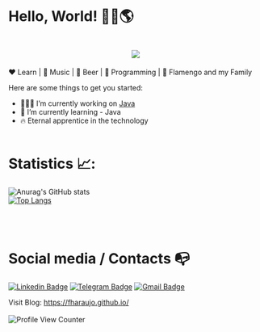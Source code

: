 # Hello, World! 👋🏾:earth_americas:



<h1 align="center">
  <img src="https://ik.imagekit.io/8nqfm5rjo/tumblr_pv6ng37rWT1r2pp2to1_500_PGig0ckUb.gif" />
</h1>


:heart: Learn | :black_heart: Music  | :yellow_heart: Beer | :blue_heart: Programming | :revolving_hearts: Flamengo and my Family

Here are some things to get you started:

- 🧑🏾‍💻 I’m currently working on [Java](https://github.com/soujava)
- 📖 I’m currently learning - Java
- 🔥 Eternal apprentice in the technology<br><br>


 # Statistics 📈:<br>
![Anurag's GitHub stats](https://github-readme-stats.vercel.app/api?username=fharaujo&show_icons=true&theme=radical)</br>
[![Top Langs](https://github-readme-stats.vercel.app/api/top-langs/?username=fharaujo&hide_progress=false)](https://github.com/anuraghazra/github-readme-stats)



<br><br>
# Social media / Contacts :mailbox_with_no_mail:<br>
[![Linkedin Badge](https://img.shields.io/badge/-LinkedIn-blue?style=flat-square&logo=Linkedin&logoColor=white&link=https://www.linkedin.com/in/fharaujo/)](https://www.linkedin.com/in/fharaujo/)
[![Telegram Badge](https://img.shields.io/badge/-Telegram-1ca0f1?style=flat-square&labelColor=1ca0f1&logo=telegram&logoColor=white&link=https://t.me/luiz740)](https://t.me/fhsaraujo)
[![Gmail Badge](https://img.shields.io/badge/-Gmail-c14438?style=flat-square&logo=Gmail&logoColor=white&link=mailto:araujofabio2012@gmail.com)](mailto:araujofabio2012@gmail.com)

Visit Blog: https://fharaujo.github.io/
<br><br>
![Profile View Counter](https://komarev.com/ghpvc/?username=fharaujo)
